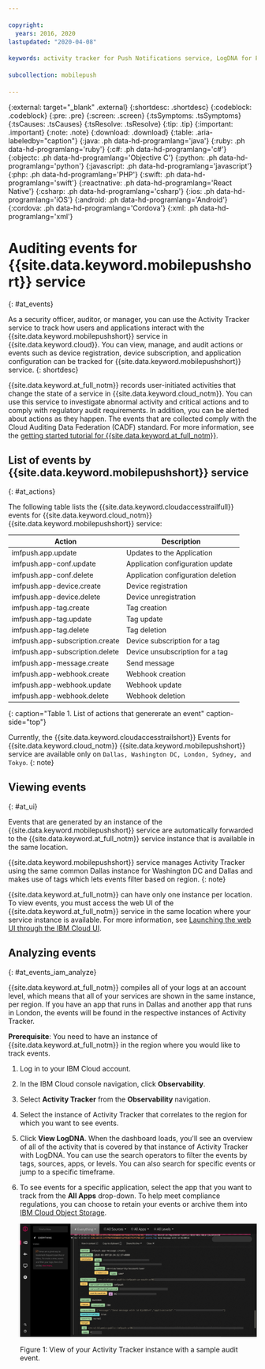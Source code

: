 ```yaml
---

copyright:
  years: 2016, 2020
lastupdated: "2020-04-08"

keywords: activity tracker for Push Notifications service, LogDNA for Push Notifications service, Push Notifications service events, Push Notifications service security, audit logs for Push Notifications service, viewing Push Notifications service events, Push Notifications service events

subcollection: mobilepush

---
```


{:external: target="_blank" .external}
{:shortdesc: .shortdesc}
{:codeblock: .codeblock}
{:pre: .pre}
{:screen: .screen}
{:tsSymptoms: .tsSymptoms}
{:tsCauses: .tsCauses}
{:tsResolve: .tsResolve}
{:tip: .tip}
{:important: .important}
{:note: .note}
{:download: .download}
{:table: .aria-labeledby="caption"}
{:java: .ph data-hd-programlang='java'}
{:ruby: .ph data-hd-programlang='ruby'}
{:c#: .ph data-hd-programlang='c#'}
{:objectc: .ph data-hd-programlang='Objective C'}
{:python: .ph data-hd-programlang='python'}
{:javascript: .ph data-hd-programlang='javascript'}
{:php: .ph data-hd-programlang='PHP'}
{:swift: .ph data-hd-programlang='swift'}
{:reactnative: .ph data-hd-programlang='React Native'}
{:csharp: .ph data-hd-programlang='csharp'}
{:ios: .ph data-hd-programlang='iOS'}
{:android: .ph data-hd-programlang='Android'}
{:cordova: .ph data-hd-programlang='Cordova'}
{:xml: .ph data-hd-programlang='xml'}

# Auditing events for {{site.data.keyword.mobilepushshort}} service
{: #at_events}

As a security officer, auditor, or manager, you can use the Activity Tracker service to track how users and applications interact with the {{site.data.keyword.mobilepushshort}} service in {{site.data.keyword.cloud}}. You can view, manage, and audit actions or events such as device registration, device subscription, and application configuration can be tracked for {{site.data.keyword.mobilepushshort}} service. 
{: shortdesc}

{{site.data.keyword.at_full_notm}} records user-initiated activities that change the state of a service in {{site.data.keyword.cloud_notm}}. You can use this service to investigate abnormal activity and critical actions and to comply with regulatory audit requirements. In addition, you can be alerted about actions as they happen. The events that are collected comply with the Cloud Auditing Data Federation (CADF) standard. For more information, see the [getting started tutorial for {{site.data.keyword.at_full_notm}}](https://cloud.ibm.com/docs/services/Activity-Tracker-with-LogDNA?topic=logdnaat-getting-started).

## List of events by {{site.data.keyword.mobilepushshort}} service
{: #at_actions}

The following table lists the {{site.data.keyword.cloudaccesstrailfull}} events for {{site.data.keyword.cloud_notm}} {{site.data.keyword.mobilepushshort}} service:

|Action                             |Description                        |
|-----------------------------------|-----------------------------------|
|imfpush.app.update                 |Updates to the Application         |
|imfpush.app-conf.update            |Application configuration update   |
|imfpush.app-conf.delete            |Application configuration deletion |
|imfpush.app-device.create          |Device registration                |
|imfpush.app-device.delete          |Device unregistration              |
|imfpush.app-tag.create             |Tag creation                       |
|imfpush.app-tag.update             |Tag update                         |
|imfpush.app-tag.delete             |Tag deletion                       |
|imfpush.app-subscription.create    |Device subscription for a tag      |
|imfpush.app-subscription.delete    |Device unsubscription for a tag    |
|imfpush.app-message.create         |Send message                       |
|imfpush.app-webhook.create         |Webhook creation                   |
|imfpush.app-webhook.update         |Webhook update                     |
|imfpush.app-webhook.delete         |Webhook deletion                   |
{: caption="Table 1. List of actions that genererate an event" caption-side="top"}

Currently, the {{site.data.keyword.cloudaccesstrailshort}} Events for {{site.data.keyword.cloud_notm}} {{site.data.keyword.mobilepushshort}} service are available only on `Dallas, Washington DC, London, Sydney, and Tokyo`.
{: note}

## Viewing events
{: #at_ui}

Events that are generated by an instance of the {{site.data.keyword.mobilepushshort}} service are automatically forwarded to the {{site.data.keyword.at_full_notm}} service instance that is available in the same location.

{{site.data.keyword.mobilepushshort}} service manages Activity Tracker using the same common Dallas instance for Washington DC and Dallas and makes use of tags which lets events filter based on region.
{: note}

{{site.data.keyword.at_full_notm}} can have only one instance per location. To view events, you must access the web UI of the {{site.data.keyword.at_full_notm}} service in the same location where your service instance is available. For more information, see [Launching the web UI through the IBM Cloud UI](https://cloud.ibm.com/docs/services/Activity-Tracker-with-LogDNA?topic=logdnaat-launch#launch_step2).

## Analyzing events
{: #at_events_iam_analyze}

{{site.data.keyword.at_full_notm}} compiles all of your logs at an account level, which means that all of your services are shown in the same instance, per region. If you have an app that runs in Dallas and another app that runs in London, the events will be found in the respective instances of Activity Tracker.

**Prerequisite**: You need to have an instance of {{site.data.keyword.at_full_notm}} in the region where you would like to track events.

1. Log in to your IBM Cloud account.
1. In the IBM Cloud console navigation, click **Observability**.
1. Select **Activity Tracker** from the **Observability** navigation.
1. Select the instance of Activity Tracker that correlates to the region for which you want to see events.
1. Click **View LogDNA**. When the dashboard loads, you'll see an overview of all of the activity that is covered by that instance of Activity Tracker with LogDNA. You can use the search operators to filter the events by tags, sources, apps, or levels. You can also search for specific events or jump to a specific timeframe.
1. To see events for a specific application, select the app that you want to track from the **All Apps** drop-down. To help meet compliance regulations, you can choose to retain your events or archive them into [IBM Cloud Object Storage](https://www.ibm.com/cloud/object-storage).

   ![Push Log DNA](images/mp-logDNA.png "View of your Activity Tracker instance with a sample audit event")

   Figure 1: View of your Activity Tracker instance with a sample audit event.
